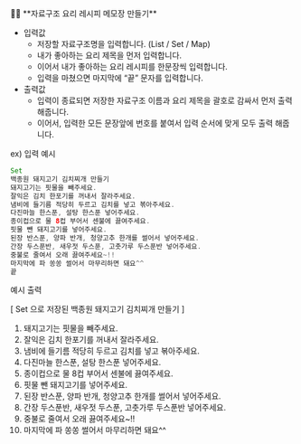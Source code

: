 <aside>
💁‍♀️ **자료구조 요리 레시피 메모장 만들기**

- 입력값
    - 저장할 자료구조명을 입력합니다. (List / Set / Map)
    - 내가 좋아하는 요리 제목을 먼저 입력합니다.
    - 이어서 내가 좋아하는 요리 레시피를 한문장씩 입력합니다.
    - 입력을 마쳤으면 마지막에 “끝” 문자를 입력합니다.
- 출력값
    - 입력이 종료되면 저장한 자료구조 이름과 요리 제목을 괄호로 감싸서 먼저 출력 해줍니다.
    - 이어서, 입력한 모든 문장앞에 번호를 붙여서 입력 순서에 맞게 모두 출력 해줍니다.

ex) 입력 예시

```java
Set
백종원 돼지고기 김치찌개 만들기
돼지고기는 핏물을 빼주세요.
잘익은 김치 한포기를 꺼내서 잘라주세요.
냄비에 들기름 적당히 두르고 김치를 넣고 볶아주세요.
다진마늘 한스푼, 설탕 한스푼 넣어주세요.
종이컵으로 물 8컵 부어서 센불에 끓여주세요.
핏물 뺀 돼지고기를 넣어주세요.
된장 반스푼, 양파 반개, 청양고추 한개를 썰어서 넣어주세요.
간장 두스푼반, 새우젓 두스푼, 고춧가루 두스푼반 넣어주세요.
중불로 줄여서 오래 끓여주세요~!!	
마지막에 파 쏭쏭 썰어서 마무리하면 돼요^^
끝
```

예시 출력

[ Set 으로 저장된 백종원 돼지고기 김치찌개 만들기 ]
1. 돼지고기는 핏물을 빼주세요.
2. 잘익은 김치 한포기를 꺼내서 잘라주세요.
3. 냄비에 들기름 적당히 두르고 김치를 넣고 볶아주세요.
4. 다진마늘 한스푼, 설탕 한스푼 넣어주세요.
5. 종이컵으로 물 8컵 부어서 센불에 끓여주세요.
6. 핏물 뺀 돼지고기를 넣어주세요.
7. 된장 반스푼, 양파 반개, 청양고추 한개를 썰어서 넣어주세요.
8. 간장 두스푼반, 새우젓 두스푼, 고춧가루 두스푼반 넣어주세요.
9. 중불로 줄여서 오래 끓여주세요~!!	
10. 마지막에 파 쏭쏭 썰어서 마무리하면 돼요^^
</aside>
